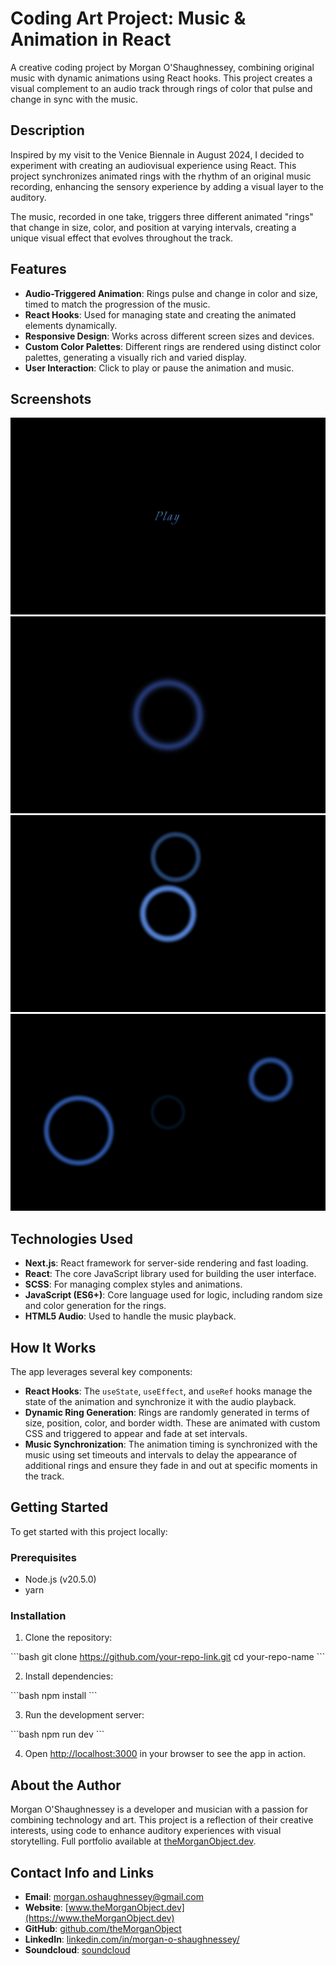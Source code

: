 # Coding Art Project: Music & Animation in React

A creative coding project by Morgan O'Shaughnessey, combining original music with dynamic animations using React hooks. This project creates a visual complement to an audio track through rings of color that pulse and change in sync with the music.

## Description

Inspired by my visit to the Venice Biennale in August 2024, I decided to experiment with creating an audiovisual experience using React. This project synchronizes animated rings with the rhythm of an original music recording, enhancing the sensory experience by adding a visual layer to the auditory.

The music, recorded in one take, triggers three different animated "rings" that change in size, color, and position at varying intervals, creating a unique visual effect that evolves throughout the track.

## Features

- **Audio-Triggered Animation**: Rings pulse and change in color and size, timed to match the progression of the music.
- **React Hooks**: Used for managing state and creating the animated elements dynamically.
- **Responsive Design**: Works across different screen sizes and devices.
- **Custom Color Palettes**: Different rings are rendered using distinct color palettes, generating a visually rich and varied display.
- **User Interaction**: Click to play or pause the animation and music.

## Screenshots

![Start Screen](./screenshots/start.png)
![Single Ring](./screenshots/single.png)
![Double Rings](./screenshots/double.png)
![Triple Rings](./screenshots/triple.png)

## Technologies Used

- **Next.js**: React framework for server-side rendering and fast loading.
- **React**: The core JavaScript library used for building the user interface.
- **SCSS**: For managing complex styles and animations.
- **JavaScript (ES6+)**: Core language used for logic, including random size and color generation for the rings.
- **HTML5 Audio**: Used to handle the music playback.

## How It Works

The app leverages several key components:

- **React Hooks**: The `useState`, `useEffect`, and `useRef` hooks manage the state of the animation and synchronize it with the audio playback.
- **Dynamic Ring Generation**: Rings are randomly generated in terms of size, position, color, and border width. These are animated with custom CSS and triggered to appear and fade at set intervals.
- **Music Synchronization**: The animation timing is synchronized with the music using set timeouts and intervals to delay the appearance of additional rings and ensure they fade in and out at specific moments in the track.

## Getting Started

To get started with this project locally:

### Prerequisites

- Node.js (v20.5.0)
- yarn

### Installation

1. Clone the repository:

\`\`\`bash
git clone https://github.com/your-repo-link.git
cd your-repo-name
\`\`\`

2. Install dependencies:

\`\`\`bash
npm install
\`\`\`

3. Run the development server:

\`\`\`bash
npm run dev
\`\`\`

4. Open [http://localhost:3000](http://localhost:3000) in your browser to see the app in action.

## About the Author

Morgan O'Shaughnessey is a developer and musician with a passion for combining technology and art. This project is a reflection of their creative interests, using code to enhance auditory experiences with visual storytelling. Full portfolio available at [theMorganObject.dev](https://www.theMorganObject.dev).

## Contact Info and Links

- **Email**: [morgan.oshaughnessey@gmail.com](mailto:morgan.oshaughnessey@gmail.com)
- **Website**: [www.theMorganObject.dev](https://www.theMorganObject.dev)
- **GitHub**: [github.com/theMorganObject](https://github.com/theMorganObject)
- **LinkedIn**: [linkedin.com/in/morgan-o-shaughnessey/](https://www.linkedin.com/in/morgan-o-shaughnessey/)
- **Soundcloud**: [soundcloud](https://soundcloud.com/user-504922615)
